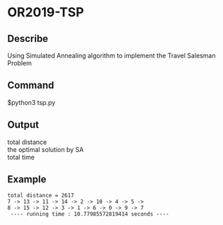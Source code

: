 # OR2019-TSP

## Describe
Using Simulated Annealing algorithm to implement the Travel Salesman Problem</br>

## Command
$python3 tsp.py</br>

## Output 
total distance </br>
the optimal solution by SA</br>
total time</br>

## Example 
```
total distance = 2617 
7 -> 13 -> 11 -> 14 -> 2 -> 10 -> 4 -> 5 ->
8 -> 15 -> 12 -> 3 -> 1 -> 6 -> 0 -> 9 -> 7
 ---- running time : 10.77985572819414 seconds ----
 ```
